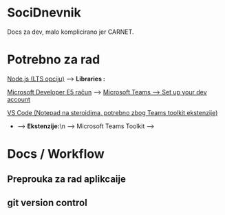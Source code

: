 # SociDnevnik
Docs za dev, malo komplicirano jer CARNET.

# Potrebno za rad 

[Node.js (LTS opciju)](https://nodejs.org/en/download/)
    --> **Libraries :**

[Microsoft Developer E5 račun](https://docs.microsoft.com/en-us/microsoftteams/platform/build-your-first-app/build-first-app-overview#set-up-your-development-account)
    --> [Microsoft Teams --> Set up your dev account](https://docs.microsoft.com/en-us/microsoftteams/platform/build-your-first-app/build-first-app-overview#set-up-your-development-account)

[VS Code (Notepad na steroidima, potrebno zbog Teams toolkit ekstenzije)](https://code.visualstudio.com)

-   --> **Ekstenzije:**\n
        --> Microsoft Teams Toolkit
        --> 


# Docs / Workflow 

## Preprouka za rad aplikcaije 

## git version control 